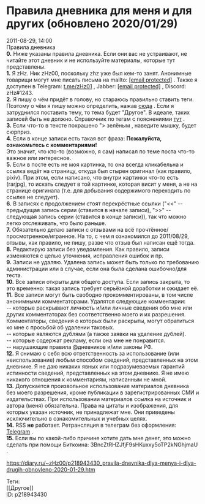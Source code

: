 Правила дневника для меня и для других (обновлено 2020/01/29)
==============================================================

   
 2011-08-29, 14:00   
   Правила дневника    
  **0.**  Ниже указаны правила дневника. Если они вас не устраивают, не читайте этот дневник и не используйте материалы, которые тут представлены.   
  **1.**  Я zHz. Ник zHz00, поскольку zhz уже был кем-то занят. Анонимные товарищи могут мне писать письма на mailto:  [[email protected]](/cdn-cgi/l/email-protection)  . Также я доступен в Telegram:  [t.me/zHz01](https://t.me/zHz01)  , Jabber:  [[email protected]](/cdn-cgi/l/email-protection)  , Discord: zHz#1243.   
  **2.**  Я пишу о чём придёт в голову, но стараюсь правильно ставить теги. Поэтому о чём я пишу можно определить, нажав  [сюда](https://zhz00.diary.ru/?tags=)  . Если я затруднился поставить тему, то тема будет "Другое". В идеале, таких записей быть не должно. Справочник по тегам с пояснениями  [тут](Путеводитель%20по%20тегам%20моего%20дневника)  .   
  **3.**  Если что-то в тексте покрашено  ">  зелёным   , наведите мышку, будет сюрприз.   
  **4.**  Если в конце записи есть такая вот фраза:  **Пожалуйста, ознакомьтесь с комментариями!**    
 Это значит, что кто-то (возможно, я сам) написал по теме поста что-то важное или интересное.   
  **5.**  Если в посте есть не моя картинка, то она всегда кликабельна и ссылка ведёт на страницу, откуда был стырен оригинал (как правило, pixiv). При этом, если написано, что внутри картинки что-то есть (rarjpg), то искать следует в той картинке, которая висит у меня, а не на странице оригинала (т.е. для добывания содержимого переходить по ссылке не следует).   
  **6.**  В записях с продолжением стоят перекрёстные ссылки ("<<" -- предыдущая запись серии (ставится в начале записи), ">>" -- следующая запись серии (ставится в конце записи)), так что можно легко отслеживать, что было раньше.   
  **7.**  Обязательно делаю записи с отзывами на всё прочтённое/просмотренное/игранное. На то, с чем я ознакомился до 2011/08/29, отзывы, как правило, не пишу, разве что отзыв был написан ещё тогда.   
  **8.**  Редактирую записи без уведомления. Как правило, записи изменяются с целью уточнения, исправления ошибок и пр.   
  **9.**  Записи не удаляю. Удалена запись может быть только по требованию администрации или в случае, если она была сделана ошибочно/для теста.   
  **10.**  Все записи открыты для общего доступа. Если запись закрыта, то это временно: такая запись требует серьёзной доработки и ожидает её.   
  **11.**  Все записи могут быть свободно прокомментированы, в том числе анонимными комментаторами. Удалятся следующие комментарии:   
 -- которые раскрывают личность и/или личные сведения обо мне или других комментаторах без соответственно моего и их разрешения. Комментаторы, сведения о которых были раскрыты, могут обратиться ко мне с просьбой об удалении таковых.   
 -- которые являются дублями (а также заявки на удаление дублей).   
 -- которые содержат рекламу, если она мне не понравится.   
 -- нарушающие правила @дневников и/или законы РФ.   
  **12.**  Я снимаю с себя всю ответственность за использование (или неиспользование) любым способом сведений, представленных на этом дневнике. Я не даю никаких явных или подразумеваемых гарантий истинности сведений, представленных на этом дневнике. Я не имею никакого отношения к комментариям, написанным не мной.   
  **13.**  Допускается произвольное использование материалов дневника без моего разрешения, кроме публикации в зарегистрированных СМИ и издательствах. При использовании материалов ссылка на источник и автора (меня) обязательна. Права на цитаты и изображения, для которых указан источник, не принадлежат мне. Они приведены исключительно в ознакомительных и учебных целях.   
  **14.**  RSS  **не**  работает. Ретрансляция в телеграм без оформления:  [Telegram](https://t.me/zHz_Untitled)  .   
  **15.**  Если вы по какой-либо причине хотите дать мне денег, это можно сделать при помощи Биткоина: 3BncZtRHZJfjF9sHKuxxy5oTP2kNGhjmaU .   
    
 <https://diary.ru/~zHz00/p218943430_pravila-dnevnika-dlya-menya-i-dlya-drugih-obnovleno-2020-01-29.htm>   
   
 Теги:   
 [[Другое]]   
 ID: p218943430